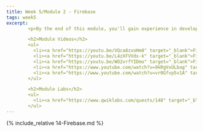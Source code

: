 ```yaml
---
title: Week 5/Module 2 - Firebase
tags: week5
excerpt: 
        <p>By the end of this module, you'll gain experience in developing apps with Firebase.</p> 

        <h2>Module Videos</h2>
        <ul>
          <li><a href="https://youtu.be/VQca8zxoHm8" target="_blank">Firebase Overview (+ web hosting demo) [18:04]</a></li>
          <li><a href="https://youtu.be/L4zXFVVdx-k" target="_blank">Firebase and Hosting/TensorFlow Demo [23:03]</a></li>
          <li><a href="https://youtu.be/WO2vrfYIDmo" target="_blank">Firebase and Cloud Functions Demo [31:55]</a></li>
          <li><a href="https://www.youtube.com/watch?v=9kRgVxULbag" target="_blank">[External] What is Firebase [21:44]</a></li>
          <li><a href="https://www.youtube.com/watch?v=vr0Gfvp5v1A" target="_blank">[External] Cloud Functions for Firebase [2:22]</a></li>
        </ul>

        <h2>Module Labs</h2>
        <ul>
          <li><a href="https://www.qwiklabs.com/quests/148" target="_blank">Qwiklabs - Build Apps & Websites with Firebase [20 credits]</a></li>
        </ul>
---  
```


{% include_relative 14-Firebase.md %}
